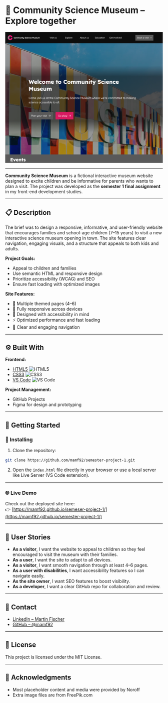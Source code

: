 # 🧪 Community Science Museum – Explore together

<img src="https://github.com/mamf92/semester-project-1/blob/main/assets/images/ccm-banner-large.png?raw=true" alt="Community Science Museum Banner" width="600"/>

---

**Community Science Museum** is a fictional interactive museum website designed to excite children and be informative for parents who wants to plan a visit. The project was developed as the **semester 1 final assignment** in my front-end development studies.

---

## 📋 Description

The brief was to design a responsive, informative, and user-friendly website that encourages families and school-age children (7–15 years) to visit a new interactive science museum opening in town. The site features clear navigation, engaging visuals, and a structure that appeals to both kids and adults.

**Project Goals:**
- Appeal to children and families
- Use semantic HTML and responsive design
- Prioritize accessibility (WCAG) and SEO
- Ensure fast loading with optimized images

**Site Features:**
- 🔬 Multiple themed pages (4–6)
- 📱 Fully responsive across devices
- 🧩 Designed with accessibility in mind
- ⚡ Optimized performance and fast loading
- 🧭 Clear and engaging navigation

---

## ⚙️ Built With
**Frontend:**
- [HTML5](https://developer.mozilla.org/en-US/docs/Web/Guide/HTML/HTML5) ![HTML5](https://img.shields.io/badge/HTML5-E34F26?style=flat&logo=html5&logoColor=white)
- [CSS3](https://developer.mozilla.org/en-US/docs/Web/CSS) ![CSS3](https://img.shields.io/badge/CSS3-1572B6?style=flat&logo=css3&logoColor=white)
- [VS Code](https://code.visualstudio.com/) ![VS Code](https://img.shields.io/badge/VSCode-007ACC?style=flat&logo=visualstudiocode&logoColor=white)

**Project Management:**  
- GitHub Projects  
- Figma for design and prototyping  

---

## 🚀 Getting Started

### 🔧 Installing

1. Clone the repository:
```bash
git clone https://github.com/mamf92/semester-project-1.git
```

2. Open the `index.html` file directly in your browser or use a local server like Live Server (VS Code extension).

---

### 🌐 Live Demo

Check out the deployed site here:  
👉 [https://mamf92.github.io/semeser-project-1/](https://mamf92.github.io/semester-project-1/)

---

## 🧭 User Stories

- **As a visitor**, I want the website to appeal to children so they feel encouraged to visit the museum with their families.  
- **As a user**, I want the site to adapt to all devices.  
- **As a visitor**, I want smooth navigation through at least 4–6 pages.  
- **As a user with disabilities**, I want accessibility features so I can navigate easily.  
- **As the site owner**, I want SEO features to boost visibility.  
- **As a developer**, I want a clear GitHub repo for collaboration and review.

---

## 👤 Contact

- [LinkedIn – Martin Fischer](https://www.linkedin.com/in/mamf92/)  
- [GitHub – @mamf92](https://github.com/mamf92)

---

## 📄 License

This project is licensed under the MIT License.

---

## 🙏 Acknowledgments

- Most placeholder content and media were provided by Noroff
- Extra image files are from FreePik.com 
